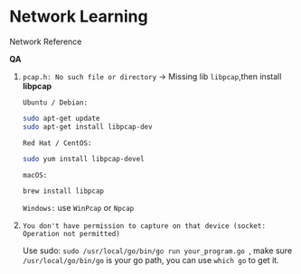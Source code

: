 # Network Learning

Network Reference

**QA**

1. `pcap.h: No such file or directory` -> Missing lib `libpcap`,then install **libpcap**

   `Ubuntu / Debian:`

   ```bash
   sudo apt-get update
   sudo apt-get install libpcap-dev
   ```

   `Red Hat / CentOS:`

   ```bash
   sudo yum install libpcap-devel
   ```

   `macOS:`

   ```bash
   brew install libpcap
   ```

   `Windows:`
   use `WinPcap` or `Npcap`

2. `You don't have permission to capture on that device (socket: Operation not permitted)`

   Use sudo: `sudo /usr/local/go/bin/go run your_program.go `, make sure `/usr/local/go/bin/go` is your go path, you can use `which go` to get it.

